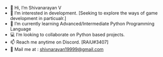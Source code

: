 - 👋 Hi, I’m Shivanarayan V
- 👀 I’m interested in development. [Seeking to explore the ways of game development in particualr.]
- 🌱 I’m currently learning Advanced/Intermediate Python Programming Language
- 💻 I’m looking to collaborate on Python based projects. 
- 📫 Reach me anytime on Discord. [RAiU#3407] 
- 📧 Mail me at : shivnarayan19999@gmail.com

<!---
RAiU14/RAiU14 is a ✨ special ✨ repository because its `README.md` (this file) appears on your GitHub profile.
You can click the Preview link to take a look at your changes.
--->
